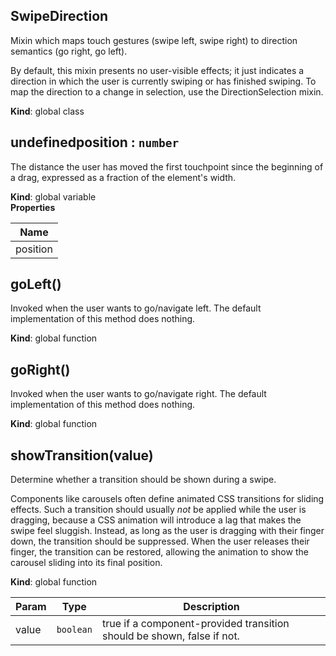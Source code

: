 <a name="SwipeDirection"></a>
## SwipeDirection
Mixin which maps touch gestures (swipe left, swipe right) to direction
semantics (go right, go left).

By default, this mixin presents no user-visible effects; it just indicates a
direction in which the user is currently swiping or has finished swiping. To
map the direction to a change in selection, use the DirectionSelection mixin.

**Kind**: global class  
<a name="undefinedposition"></a>
## undefinedposition : <code>number</code>
The distance the user has moved the first touchpoint since the beginning
of a drag, expressed as a fraction of the element's width.

**Kind**: global variable  
**Properties**

| Name |
| --- |
| position | 

<a name="goLeft"></a>
## goLeft()
Invoked when the user wants to go/navigate left.
The default implementation of this method does nothing.

**Kind**: global function  
<a name="goRight"></a>
## goRight()
Invoked when the user wants to go/navigate right.
The default implementation of this method does nothing.

**Kind**: global function  
<a name="showTransition"></a>
## showTransition(value)
Determine whether a transition should be shown during a swipe.

Components like carousels often define animated CSS transitions for sliding
effects. Such a transition should usually *not* be applied while the user
is dragging, because a CSS animation will introduce a lag that makes the
swipe feel sluggish. Instead, as long as the user is dragging with their
finger down, the transition should be suppressed. When the user releases
their finger, the transition can be restored, allowing the animation to
show the carousel sliding into its final position.

**Kind**: global function  

| Param | Type | Description |
| --- | --- | --- |
| value | <code>boolean</code> | true if a component-provided transition should be        shown, false if not. |

